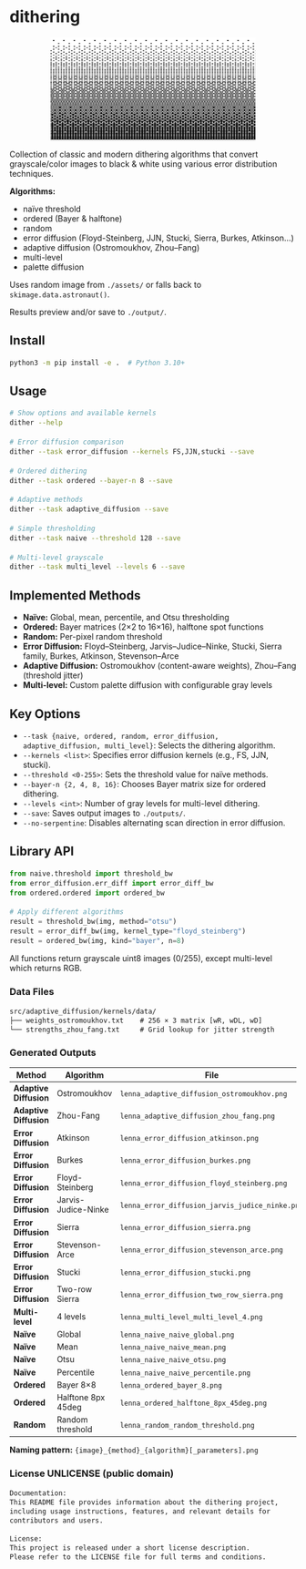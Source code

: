 # dithering

<p align="center">
  <img src="images/dithering.jpg" alt="Dithering" width="360" height="180">
</p>

Collection of classic and modern dithering algorithms that convert grayscale/color images to black & white using various error distribution techniques.

**Algorithms:** 

- naïve threshold
- ordered (Bayer & halftone)
- random
- error diffusion (Floyd-Steinberg, JJN, Stucki, Sierra, Burkes, Atkinson…)
- adaptive diffusion (Ostromoukhov, Zhou–Fang) 
- multi-level 
- palette diffusion

Uses random image from `./assets/` or falls back to `skimage.data.astronaut()`. 

Results preview and/or save to `./output/`.

## Install

```bash
python3 -m pip install -e .  # Python 3.10+
```

## Usage

```bash
# Show options and available kernels
dither --help

# Error diffusion comparison
dither --task error_diffusion --kernels FS,JJN,stucki --save

# Ordered dithering
dither --task ordered --bayer-n 8 --save

# Adaptive methods  
dither --task adaptive_diffusion --save

# Simple thresholding
dither --task naive --threshold 128 --save

# Multi-level grayscale
dither --task multi_level --levels 6 --save
```

## Implemented Methods

- **Naïve:** Global, mean, percentile, and Otsu thresholding
- **Ordered:** Bayer matrices (2×2 to 16×16), halftone spot functions
- **Random:** Per-pixel random threshold
- **Error Diffusion:** Floyd–Steinberg, Jarvis–Judice–Ninke, Stucki, Sierra family, Burkes, Atkinson, Stevenson–Arce
- **Adaptive Diffusion:** Ostromoukhov (content-aware weights), Zhou–Fang (threshold jitter)
- **Multi-level:** Custom palette diffusion with configurable gray levels

## Key Options

- `--task {naive, ordered, random, error_diffusion, adaptive_diffusion, multi_level}`: Selects the dithering algorithm.
- `--kernels <list>`: Specifies error diffusion kernels (e.g., FS, JJN, stucki).
- `--threshold <0-255>`: Sets the threshold value for naïve methods.
- `--bayer-n {2, 4, 8, 16}`: Chooses Bayer matrix size for ordered dithering.
- `--levels <int>`: Number of gray levels for multi-level dithering.
- `--save`: Saves output images to `./outputs/`.
- `--no-serpentine`: Disables alternating scan direction in error diffusion.

## Library API

```python
from naive.threshold import threshold_bw
from error_diffusion.err_diff import error_diff_bw
from ordered.ordered import ordered_bw

# Apply different algorithms
result = threshold_bw(img, method="otsu")
result = error_diff_bw(img, kernel_type="floyd_steinberg") 
result = ordered_bw(img, kind="bayer", n=8)
```

All functions return grayscale uint8 images (0/255), except multi-level which returns RGB.

### Data Files

```
src/adaptive_diffusion/kernels/data/
├── weights_ostromoukhov.txt    # 256 × 3 matrix [wR, wDL, wD]
└── strengths_zhou_fang.txt     # Grid lookup for jitter strength
```

### Generated Outputs

| Method | Algorithm | File |
|--------|-----------|------|
| **Adaptive Diffusion** | Ostromoukhov | `lenna_adaptive_diffusion_ostromoukhov.png` |
| **Adaptive Diffusion** | Zhou-Fang | `lenna_adaptive_diffusion_zhou_fang.png` |
| **Error Diffusion** | Atkinson | `lenna_error_diffusion_atkinson.png` |
| **Error Diffusion** | Burkes | `lenna_error_diffusion_burkes.png` |
| **Error Diffusion** | Floyd-Steinberg | `lenna_error_diffusion_floyd_steinberg.png` |
| **Error Diffusion** | Jarvis-Judice-Ninke | `lenna_error_diffusion_jarvis_judice_ninke.png` |
| **Error Diffusion** | Sierra | `lenna_error_diffusion_sierra.png` |
| **Error Diffusion** | Stevenson-Arce | `lenna_error_diffusion_stevenson_arce.png` |
| **Error Diffusion** | Stucki | `lenna_error_diffusion_stucki.png` |
| **Error Diffusion** | Two-row Sierra | `lenna_error_diffusion_two_row_sierra.png` |
| **Multi-level** | 4 levels | `lenna_multi_level_multi_level_4.png` |
| **Naïve** | Global | `lenna_naive_naive_global.png` |
| **Naïve** | Mean | `lenna_naive_naive_mean.png` |
| **Naïve** | Otsu | `lenna_naive_naive_otsu.png` |
| **Naïve** | Percentile | `lenna_naive_naive_percentile.png` |
| **Ordered** | Bayer 8×8 | `lenna_ordered_bayer_8.png` |
| **Ordered** | Halftone 8px 45deg | `lenna_ordered_halftone_8px_45deg.png` |
| **Random** | Random threshold | `lenna_random_random_threshold.png` |

**Naming pattern:** `{image}_{method}_{algorithm}[_parameters].png`

### License UNLICENSE (public domain)

```
Documentation:
This README file provides information about the dithering project, 
including usage instructions, features, and relevant details for contributors and users.

License:
This project is released under a short license description. 
Please refer to the LICENSE file for full terms and conditions.
```